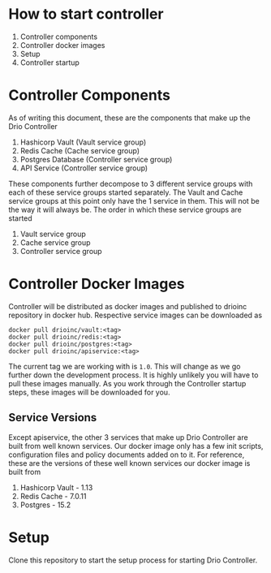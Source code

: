 # How to start controller
1. Controller components
2. Controller docker images
3. Setup
4. Controller startup

# Controller Components
As of writing this document, these are the components that make up the Drio Controller
1. Hashicorp Vault (Vault service group)
2. Redis Cache (Cache service group)
3. Postgres Database (Controller service group)
4. API Service (Controller service group)

These components further decompose to 3 different service groups with each of these service groups started separately. The Vault and Cache service groups at this point only have the 1 service in them. This will not be the way it will always be. The order in which these service groups are started
1. Vault service group
2. Cache service group
3. Controller service group

# Controller Docker Images
Controller will be distributed as docker images and published to drioinc repository in docker hub. Respective service images can be downloaded as
```
docker pull drioinc/vault:<tag>
docker pull drioinc/redis:<tag>
docker pull drioinc/postgres:<tag>
docker pull drioinc/apiservice:<tag>
```
The current tag we are working with is ```1.0```. This will change as we go further down the development process.
It is highly unlikely you will have to pull these images manually. As you work through the Controller startup steps, these images will be downloaded for you.
## Service Versions
Except apiservice, the other 3 services that make up Drio Controller are built from well known services. Our docker image only has a few init scripts, configuration files and policy documents added on to it. For reference, these are the versions of these well known services our docker image is built from
1. Hashicorp Vault - 1.13
2. Redis Cache - 7.0.11
3. Postgres - 15.2

# Setup
Clone this repository to start the setup process for starting Drio Controller. 

